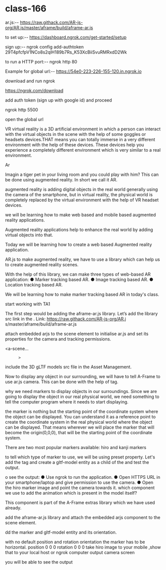 # class-166

ar.js:--
https://raw.githack.com/AR-js-org/AR.js/master/aframe/build/aframe-ar.js

to set up:--
https://dashboard.ngrok.com/get-started/setup

sign up:--
ngrok config add-authtoken 29T4pfcfpV1NCo8s2qlH189b7Rs_K53XcBiiSvuRMRxdD2Wk

to run a HTTP port:--
ngrok http 80

Example for global url:--
https://54e0-223-226-155-120.in.ngrok.io

download and run ngrok

https://ngrok.com/download

add auth token (sign up with google id) and proceed

ngrok http 5500

open the global url

VR virtual reality is a 3D artificial environment in which a person can interact with the virtual objects in the scene with the help of some goggles or headsets devices.THAT means you can totally immerse in a very different environment with the help of these devices. These devices help you experience a completely different environment which is very similar to a real environment.

Ar

Imagin a tiger pet in your living room and you could play with him? This can be done using augmented reality. In short we call it AR.

augmented reality is adding digital objects in the real world generally using the camera of the smartphone, but in virtual reality, the physical world is completely replaced by the virtual environment with the help of VR headset devices.

we will be learning how to make web based and mobile based augmented reality applications.

Augmented reality applications help to enhance the real world by adding virtual objects into that.

Today we will be learning how to create a web based Augmented reality application.

AR.js to make augmented reality, we have to use a library which can help us to create augmented reality scenes.

With the help of this library, we can make three types of web-based AR application: ● Marker tracking based AR. ● Image tracking based AR. ● Location tracking based AR.

We will be learning how to make marker tracking based AR in today's class.

start working with TA1

The first step would be adding the aframe-ar.js library. Let’s add the library src link in the . Link: https://raw.githack.com/AR-js-org/AR.j s/master/aframe/build/aframe-ar.js

attach embedded arjs to the scene element to initialise ar.js and set its properties for the camera and tracking permissions.

<a-scene...

          >


</a-scene>
include the 3D gLTF models src file in the Asset Management.

Now to display any object in our surrounding, we will have to tell A-Frame to use ar.js camera. This can be done with the help of tag.

why we need markers to display objects in our surroundings. Since we are going to display the object in our real physical world, we need something to tell the computer program where it needs to start displaying.

the marker is nothing but the starting point of the coordinate system where the object can be displayed. You can understand it as a reference point to create the coordinate system in the real physical world where the object can be displayed. That means wherever we will place the marker that will become the origin(0,0,0), that will be the starting point of the coordinate system.

There are two most popular markers available: hiro and kanji markers

to tell which type of marker to use, we will be using preset property. Let's add the tag and create a gltf-model entity as a child of the and test the output.

o see the output: ● Use ngrok to run the application. ● Open HTTPS URL in your smartphone/laptop and give permission to use the camera. ● Open the hiro marker image and point the camera towards it.
which component we use to add the animation which is present in the model itself?

This component is part of the A-Frame extras library which we have used already.

add the aframe-ar.js library and attach the embedded arjs component to the scene element.

dd the marker and gltf-model entity and its orientation.

with no default position and rotation orientation the marker has to be horizontal. position 0 0 0 rotation 0 0 0
take hiro image to your mobile ,show that to your local host or ngrok computer output camera screen

you will be able to see the output
